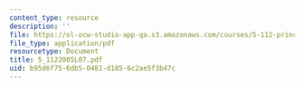 ```yaml
---
content_type: resource
description: ''
file: https://ol-ocw-studio-app-qa.s3.amazonaws.com/courses/5-112-principles-of-chemical-science-fall-2005/b95d6f756db50481d1856c2ae5f3b47c_5_1122005L07.pdf
file_type: application/pdf
resourcetype: Document
title: 5_1122005L07.pdf
uid: b95d6f75-6db5-0481-d185-6c2ae5f3b47c
---
```

